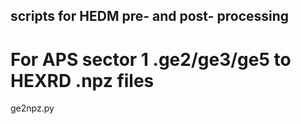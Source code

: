 ## scripts for HEDM pre- and post- processing

# For APS sector 1 .ge2/ge3/ge5 to HEXRD .npz files
ge2npz.py



